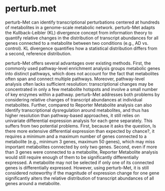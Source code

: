 # perturb.met
perturb-Met can identify transcriptional perturbations centered at hundreds of metabolites in a genome-scale metabolic network. perturb-Met adapts the Kullback-Leibler (KL) divergence concept from information theory to quantify relative changes in the distribution of transcript abundances for all genes connected to a metabolite between two conditions (e.g., AD vs. control). KL divergence quantifies how a statistical distribution differs from a second, reference distribution.  

perturb-Met offers several advantages over existing methods. First, the commonly used pathway-level enrichment analysis groups metabolic genes into distinct pathways, which does not account for the fact that metabolites often span and connect multiple pathways. Moreover, pathway-level analysis often lacks sufficient resolution: transcriptional changes may be concentrated in only a few metabolite hotspots and involve a small number of key enzymes within a pathway. perturb-Met addresses both problems by considering relative changes of transcript abundances at individual metabolites. Further, compared to Reporter Metabolite analysis can also identify transcriptional dysregulation around metabolites, and thus has higher resolution than pathway-based approaches, it still relies on univariate differential expression analysis for each gene separately. This suffers from two potential problems. First, because it asks the question, Is there more extensive differential expression than expected by chance?, it requires a minimum and a maximum number of genes connected to a metabolite (e.g., minimum 3 genes, maximum 50 genes), which may miss important metabolites connected by only two genes. Second, even if more than 3 genes were connected to a metabolite, Reporter Metabolite analysis would still require enough of them to be significantly differentially expressed. A metabolite may not be selected if only one of its connected genes is differentially expressed. However, using  perturb-Met, it is still considered noteworthy if the magnitude of expression change for one gene significantly alters the relative distribution of transcript abundances of all genes around a metabolite.   
